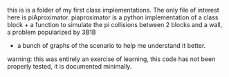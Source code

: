 this is is a folder of my first class implementations. The only file of interest here is piAproximator. 
piaproximator is a python implementation of a class block + a function to simulate the pi collisions between 2 blocks and a wall, a problem popularized by 3B1B
+ a bunch of graphs of the scenario to help me understand it better.

warning: this was entirely an exercise of learning, this code has not been properly tested, it is documented minimally. 
